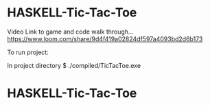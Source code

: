 # HASKELL-Tic-Tac-Toe

Video Link to game and code walk through... https://www.loom.com/share/9d4f419a02824df597a4093bd2d6b173

To run project:

In project directory
$ ./compiled/TicTacToe.exe

# HASKELL-Tic-Tac-Toe
